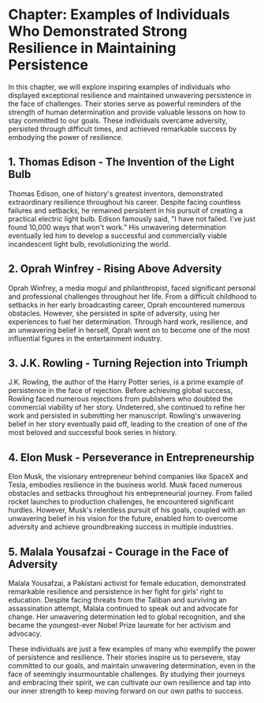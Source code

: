 Chapter: Examples of Individuals Who Demonstrated Strong Resilience in Maintaining Persistence
==============================================================================================

In this chapter, we will explore inspiring examples of individuals who displayed exceptional resilience and maintained unwavering persistence in the face of challenges. Their stories serve as powerful reminders of the strength of human determination and provide valuable lessons on how to stay committed to our goals. These individuals overcame adversity, persisted through difficult times, and achieved remarkable success by embodying the power of resilience.

**1. Thomas Edison - The Invention of the Light Bulb**
------------------------------------------------------

Thomas Edison, one of history's greatest inventors, demonstrated extraordinary resilience throughout his career. Despite facing countless failures and setbacks, he remained persistent in his pursuit of creating a practical electric light bulb. Edison famously said, "I have not failed. I've just found 10,000 ways that won't work." His unwavering determination eventually led him to develop a successful and commercially viable incandescent light bulb, revolutionizing the world.

**2. Oprah Winfrey - Rising Above Adversity**
---------------------------------------------

Oprah Winfrey, a media mogul and philanthropist, faced significant personal and professional challenges throughout her life. From a difficult childhood to setbacks in her early broadcasting career, Oprah encountered numerous obstacles. However, she persisted in spite of adversity, using her experiences to fuel her determination. Through hard work, resilience, and an unwavering belief in herself, Oprah went on to become one of the most influential figures in the entertainment industry.

**3. J.K. Rowling - Turning Rejection into Triumph**
----------------------------------------------------

J.K. Rowling, the author of the Harry Potter series, is a prime example of persistence in the face of rejection. Before achieving global success, Rowling faced numerous rejections from publishers who doubted the commercial viability of her story. Undeterred, she continued to refine her work and persisted in submitting her manuscript. Rowling's unwavering belief in her story eventually paid off, leading to the creation of one of the most beloved and successful book series in history.

**4. Elon Musk - Perseverance in Entrepreneurship**
---------------------------------------------------

Elon Musk, the visionary entrepreneur behind companies like SpaceX and Tesla, embodies resilience in the business world. Musk faced numerous obstacles and setbacks throughout his entrepreneurial journey. From failed rocket launches to production challenges, he encountered significant hurdles. However, Musk's relentless pursuit of his goals, coupled with an unwavering belief in his vision for the future, enabled him to overcome adversity and achieve groundbreaking success in multiple industries.

**5. Malala Yousafzai - Courage in the Face of Adversity**
----------------------------------------------------------

Malala Yousafzai, a Pakistani activist for female education, demonstrated remarkable resilience and persistence in her fight for girls' right to education. Despite facing threats from the Taliban and surviving an assassination attempt, Malala continued to speak out and advocate for change. Her unwavering determination led to global recognition, and she became the youngest-ever Nobel Prize laureate for her activism and advocacy.

These individuals are just a few examples of many who exemplify the power of persistence and resilience. Their stories inspire us to persevere, stay committed to our goals, and maintain unwavering determination, even in the face of seemingly insurmountable challenges. By studying their journeys and embracing their spirit, we can cultivate our own resilience and tap into our inner strength to keep moving forward on our own paths to success.
